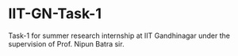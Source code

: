# IIT-GN-Task-1
Task-1 for summer research internship at IIT Gandhinagar under the supervision of Prof. Nipun Batra sir. 

